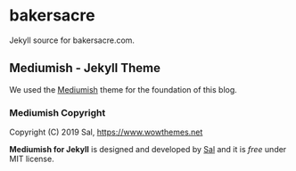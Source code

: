 # bakersacre

Jekyll source for bakersacre.com.

## Mediumish - Jekyll Theme

We used the [Mediumish](https://bootstrapstarter.com/template-mediumish-bootstrap-jekyll/) theme for the foundation of this blog.

### Mediumish Copyright

Copyright (C) 2019 Sal, https://www.wowthemes.net

**Mediumish for Jekyll** is designed and developed by [Sal](https://www.wowthemes.net) and it is *free* under MIT license. 
